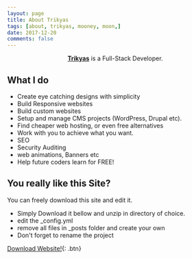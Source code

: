 ```yaml
---
layout: page
title: About Trikyas
tags: [about, trikyas, mooney, moon,]
date: 2017-12-20
comments: false
---
```

    
<center><a href="https://github.com/trikyas"><b>Trikyas</b></a> is a Full-Stack Developer.</center>

## What I do
* Create eye catching designs with simplicity
* Build Responsive websites
* Build custom websites
* Setup and manage CMS projects (WordPress, Drupal etc).
* Find cheaper web hosting, or even free alternatives
* Work with you to achieve what you want.
* SEO
* Security Auditing
* web animations, Banners etc
* Help future coders learn for FREE!

## You really like this Site?

You can freely download this site and edit it. 
 * Simply Download it bellow and unzip in directory of choice.
 * edit the _config.yml
 * remove all files in _posts folder and create your own
 * Don't forget to rename the project
      
[Download Website!](https://github.com/trikyas/Moon.git){: .btn}
